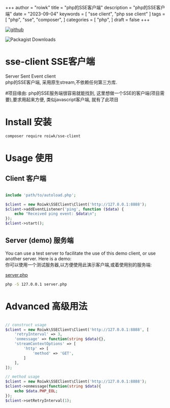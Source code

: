+++
author = "roiwk"
title = "php的SSE客户端"
description = "php的SSE客户端"
date = "2023-09-04"
keywords = [
    "sse client",
    "php sse client"
]
tags = [
    "php",
    "sse",
    "composer",
]
categories = [
    "php",
]
draft = false
+++


<p>
 <a href="https://github.com/roiwk/sse-client">
    <img src="https://img.shields.io/badge/roiwk/seeClient-181717?logo=github" alt="github" title="roiwk/sseClient"/>
  </a>
</p>

![Packagist Downloads](https://img.shields.io/packagist/dt/roiwk/sse-client)


# sse-client  SSE客户端
Server Sent Event client  
php的SSE客户端, 采用原生stream,不依赖任何第三方库. 

#项目缘由:
  php的SSE服务端很容易就能找到, 这里想做一个SSE的客户端(项目需要),要求用起来方便, 类似javascript客户端, 就有了此项目

# Install 安装

```sh
composer require roiwk/sse-client
```

# Usage 使用

## Client  客户端

```php

include 'path/to/autoload.php';

$client = new Roiwk\SSEClient\Client('http://127.0.0.1:8888');
$client->addEventListener('ping', function ($data) {
    echo "Received ping event: $data\n";
});
$client->start();
```


## Server (demo)  服务端

You can use a test server to facilitate the use of this demo client, or use another server. Here is a demo:  
你可以使用一个测试服务器,以方便使用此演示客户端,或着使用别的服务端:  

[server.php](./example/server.php)

```sh
php -S 127.0.0.1 server.php
```


# Advanced 高级用法

```php

// construct usage
$client = new Roiwk\SSEClient\Client('http://127.0.0.1:8888', [
    'retryInterval' => 3,
    'onmessage' => function(string $data){},
    'streamContextOptions' => [
        'http' => [
            'method' => 'GET',
        ]
    ],
]);

// method usage
$client = new Roiwk\SSEClient\Client('http://127.0.0.1:8888');
$client->onmessage(function(string $data){
    echo $data.PHP_EOL;
});
$client->setRetryInterval(1);



```






